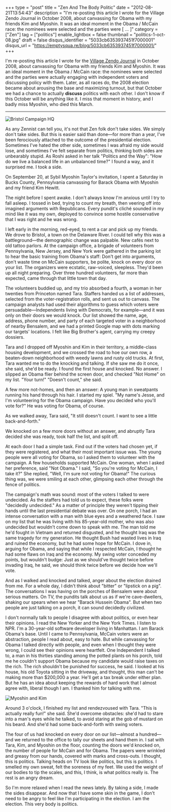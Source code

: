 +++
type = "post"
title = "Zen And The Body Politic"
date = "2012-08-21T13:54:43"
description = "I'm re-posting this article I wrote for the Village Zendo Journal in October 2008, about canvassing for Obama with my friends Kim and Myoshin. It was an ideal moment in the Obama / McCain race: the nominees were selected and the parties were [ ... ]"
category = ["Zen"]
tag = ["politics"]
enable_lightbox = false
thumbnail = "politics-1-oct-08.jpg"
draft = false
disqus_identifier = "5033cb6353937451f7000001"
disqus_url = "https://emptysqua.re/blog/5033cb6353937451f7000001/"
+++

<p>I'm re-posting this article I wrote for the <a href="http://villagezendo.org/journal/" title="Village Zendo Journal">Village Zendo Journal</a> in October 2008, about canvassing for Obama with my friends Kim and Myoshin. It was an ideal moment in the Obama / McCain race: the nominees were selected and the parties were actually engaging with independent voters and discussing policy with them. Later, as all races do, the 2008 election became about arousing the base and maximizing turnout, but that October we had a chance to actually <strong>discuss</strong> politics with each other. I don't know if this October will be anything like it. I miss that moment in history, and I badly miss Myoshin, who died this March.</p>
<hr />
<p><img style="display:block; margin-left:auto; margin-right:auto;" src="politics-2-oct-08.jpg" alt="Bristol Campaign HQ" title="politics_2_oct_08.jpg" border="0"   /></p>
<p>As any Zennist can tell you, it's not that Zen folk don't take sides. We simply don't take sides. But this is easier said than done&mdash;for more than a year, I've been ferociously attached to the outcome of the presidential election. Sometimes I've hated the other side, sometimes I was afraid my side would lose, and sometimes I've felt separate from politics, thinking both sides are unbearably stupid. As Roshi asked in her talk "Politics and the Way": "How do we live a balanced life in an unbalanced time?" I found a way, and it surprised me. I took a side.</p>
<p>On September 20, at Sybil Myoshin Taylor's invitation, I spent a Saturday in Bucks County, Pennsylvania canvassing for Barack Obama with Myoshin and my friend Kim Hewitt.</p>
<p>The night before I spent awake. I don't always know I'm anxious until I try to fall asleep. I tossed in bed, trying to count my breath, then veering off into imagined arguments with Republicans. Every pundit's cliché sounded in my mind like it was my own, deployed to convince some hostile conservative that I was right and he was wrong.</p>
<p>I left early in the morning, red-eyed, to rent a car and pick up my friends. We drove to Bristol, a town on the Delaware River. I could tell why this was a battleground&mdash;the demographic change was palpable. New cafés next to old tattoo parlors. At the campaign office, a brigade of volunteers from Pennsylvania, New Jersey, and New York were gathered in the parking lot to hear the basic training from Obama's staff: Don't get into arguments, don't waste time on McCain supporters, be polite, knock on every door on your list. The organizers were ecstatic, raw-voiced, sleepless. They'd been up all night preparing. Over three hundred volunteers, far more than expected, came through that little town that day.</p>
<p>The volunteers buddied up, and my trio absorbed a fourth, a woman in her twenties from Princeton named Tara. Staffers handed us a list of addresses, selected from the voter-registration rolls, and sent us out to canvass. The campaign analysts had used their algorithms to guess which voters were persuadable&mdash;Independents living with Democrats, for example&mdash;and it was only on their doors we would knock. Our list showed the name, age, address, phone number, and party of each targeted voter in a neighborhood of nearby Bensalem, and we had a printed Google map with dots marking our targets' locations. I felt like Big Brother's agent, carrying my creepy dossiers.</p>
<p>Tara and I dropped off Myoshin and Kim in their territory, a middle-class housing development, and we crossed the road to hoe our own row, a beaten-down neighborhood with weedy lawns and rusty old trucks. At first, Tara wanted me to do the knocking and talking. If she saw me do it once, she said, she'd be ready. I found the first house and knocked. No answer. I slipped an Obama flier behind the screen door, and checked "Not Home" on my list. "Your turn!" "Doesn't count," she said.</p>
<p>A few more not-homes, and then an answer: A young man in sweatpants running his hand through his hair. I started my spiel. "My name's Jesse, and I'm volunteering for the Obama campaign. Have you decided who you'll vote for?" He was voting for Obama, of course.</p>
<p>As we walked away, Tara said, "It still doesn't count. I want to see a little back-and-forth."</p>
<p>We knocked on a few more doors without an answer, and abruptly Tara decided she was ready, took half the list, and split off.</p>
<p>At each door I had a simple task. Find out if the voters had chosen yet, if they were registered, and what their most important issue was. The young people were all voting for Obama, so I asked them to volunteer with the campaign. A few households supported McCain. One woman, when I asked her preference, said "Not Obama." I said, "So you're voting for McCain, I take it?" She replied, "Well, I'm sure not voting for Obama!" The curious thing was, we were smiling at each other, glimpsing each other through the fence of politics.</p>
<p>The campaign's math was sound: most of the voters I talked to were undecided. As the staffers had told us to expect, these folks were "decidedly undecided." As a matter of principle they weren't tipping their hands until the last presidential debate was over. On one porch, I had an intense conversation with a man with blue eyes and a weathered face. I saw on my list that he was living with his 85-year-old mother, who was also undecided but wouldn't come down to speak with me. The man told me he'd fought in Vietnam and returned disgusted, and he thought Iraq was the same tragedy for my generation. He thought Bush had wasted lives in Iraq and ruined the economy, but he had some hope for McCain. I dove in, arguing for Obama, and saying that while I respected McCain, I thought he had some flaws on Iraq and the economy. My swing voter conceded my points, but wouldn't budge: Just as we should've thought twice before invading Iraq, he said, we should think twice before we decide how we'll vote.</p>
<p>And as I walked and knocked and talked, anger about the election drained from me. For a whole day, I didn't think about "bitter" or "lipstick on a pig". The conversations I was having on the porches of Bensalem were about serious matters. On TV, the pundits talk about us as if we're cave-dwellers, shaking our spears when we hear "Barack Hussein Obama". But when two people are just talking on a porch, it can sound decidedly civilized.</p>
<p>I don't normally talk to people I disagree with about politics, or even hear their opinions. I read the New Yorker and the New York Times. I listen to NPR. I'm a 30-year-old software developer living in Manhattan. I am Barack Obama's base. Until I came to Pennsylvania, McCain voters were an abstraction, people I read about, easy to hate. But while canvassing for Obama I talked directly with people, and even when I thought they were wrong, I could see their opinions were heartfelt. One Independent I talked to, a man in his thirties standing among the potted plants on his porch, told me he couldn't support Obama because my candidate would raise taxes on the rich. The rich shouldn't be punished for success, he said. I looked at his house, his old Toyota sitting in the driveway, and thought, this man can't be making more than $200,000 a year. He'll get a tax break under either plan. But he has an idea about keeping the rewards of hard work that I almost agree with, liberal though I am. I thanked him for talking with me.</p>
<p><img style="display:block; margin-left:auto; margin-right:auto;" src="politics-1-oct-08.jpg" alt="Myoshin and Kim" title="politics_1_oct_08.jpg" border="0"   /></p>
<p>Around 3 o'clock, I finished my list and rendezvoused with Tara. "This is actually really fun!" she said. She'd overcome obstacles: she'd had to stare into a man's eyes while he talked, to avoid staring at the gob of mustard on his beard. And she'd had some back-and-forth with swing voters.</p>
<p>The four of us had knocked on every door on our list&mdash;almost a hundred&mdash;and we returned to the office to tally our sheets and hand them in. I sat with Tara, Kim, and Myoshin on the floor, counting the doors we'd knocked on, the number of people for McCain and for Obama. The papers were wrinkled and greasy from our hands, covered with marks and cross-outs. I thought, this is politics. Talking heads on TV look like politics, but this is politics. I smelled my own sweat, felt the soreness of my feet. We used the weight of our bodies to tip the scales, and this, I think, is what politics really is. The rest is an angry dream.</p>
<p>So I'm more relaxed when I read the news lately. By taking a side, I made the sides disappear. And now that I have some skin in the game, I don't need to be angry to feel like I'm participating in the election. I am the election. This very body is politics.</p>
